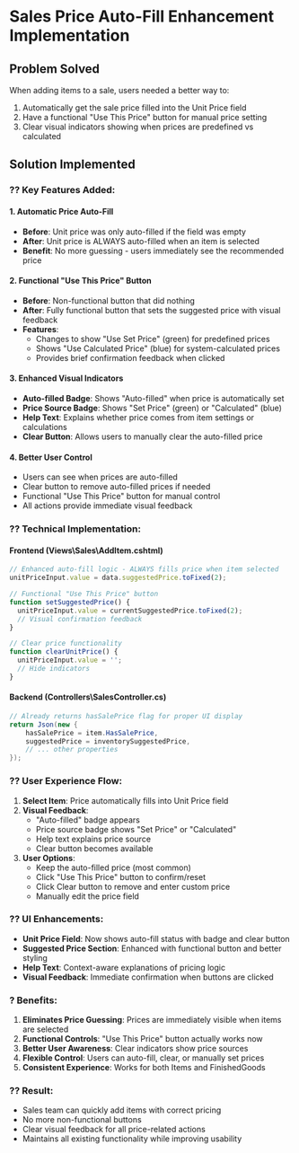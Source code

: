 # Sales Price Auto-Fill Enhancement Implementation

## Problem Solved
When adding items to a sale, users needed a better way to:
1. Automatically get the sale price filled into the Unit Price field
2. Have a functional "Use This Price" button for manual price setting
3. Clear visual indicators showing when prices are predefined vs calculated

## Solution Implemented

### ?? **Key Features Added:**

#### 1. **Automatic Price Auto-Fill**
- **Before**: Unit price was only auto-filled if the field was empty
- **After**: Unit price is ALWAYS auto-filled when an item is selected
- **Benefit**: No more guessing - users immediately see the recommended price

#### 2. **Functional "Use This Price" Button**
- **Before**: Non-functional button that did nothing
- **After**: Fully functional button that sets the suggested price with visual feedback
- **Features**:
  - Changes to show "Use Set Price" (green) for predefined prices
  - Shows "Use Calculated Price" (blue) for system-calculated prices
  - Provides brief confirmation feedback when clicked

#### 3. **Enhanced Visual Indicators**
- **Auto-filled Badge**: Shows "Auto-filled" when price is automatically set
- **Price Source Badge**: Shows "Set Price" (green) or "Calculated" (blue)
- **Help Text**: Explains whether price comes from item settings or calculations
- **Clear Button**: Allows users to manually clear the auto-filled price

#### 4. **Better User Control**
- Users can see when prices are auto-filled
- Clear button to remove auto-filled prices if needed
- Functional "Use This Price" button for manual control
- All actions provide immediate visual feedback

### ?? **Technical Implementation:**

#### **Frontend (Views\Sales\AddItem.cshtml)**
```javascript
// Enhanced auto-fill logic - ALWAYS fills price when item selected
unitPriceInput.value = data.suggestedPrice.toFixed(2);

// Functional "Use This Price" button
function setSuggestedPrice() {
  unitPriceInput.value = currentSuggestedPrice.toFixed(2);
  // Visual confirmation feedback
}

// Clear price functionality
function clearUnitPrice() {
  unitPriceInput.value = '';
  // Hide indicators
}
```

#### **Backend (Controllers\SalesController.cs)**
```csharp
// Already returns hasSalePrice flag for proper UI display
return Json(new {
    hasSalePrice = item.HasSalePrice,
    suggestedPrice = inventorySuggestedPrice,
    // ... other properties
});
```

### ?? **User Experience Flow:**

1. **Select Item**: Price automatically fills into Unit Price field
2. **Visual Feedback**: 
   - "Auto-filled" badge appears
   - Price source badge shows "Set Price" or "Calculated"
   - Help text explains price source
   - Clear button becomes available
3. **User Options**:
   - Keep the auto-filled price (most common)
   - Click "Use This Price" button to confirm/reset
   - Click Clear button to remove and enter custom price
   - Manually edit the price field

### ?? **UI Enhancements:**

- **Unit Price Field**: Now shows auto-fill status with badge and clear button
- **Suggested Price Section**: Enhanced with functional button and better styling
- **Help Text**: Context-aware explanations of pricing logic
- **Visual Feedback**: Immediate confirmation when buttons are clicked

### ? **Benefits:**

1. **Eliminates Price Guessing**: Prices are immediately visible when items are selected
2. **Functional Controls**: "Use This Price" button actually works now
3. **Better User Awareness**: Clear indicators show price sources
4. **Flexible Control**: Users can auto-fill, clear, or manually set prices
5. **Consistent Experience**: Works for both Items and FinishedGoods

### ?? **Result:**
- Sales team can quickly add items with correct pricing
- No more non-functional buttons
- Clear visual feedback for all price-related actions
- Maintains all existing functionality while improving usability